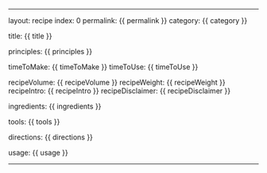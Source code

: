 ---

layout: recipe
index: 0
permalink: {{ permalink }}
category: {{ category }}

title: {{ title }}

principles: {{ principles }}

timeToMake: {{ timeToMake }}
timeToUse: {{ timeToUse }}

recipeVolume: {{ recipeVolume }}
recipeWeight: {{ recipeWeight }}
recipeIntro: {{ recipeIntro }}
recipeDisclaimer: {{ recipeDisclaimer }}

ingredients: {{ ingredients }}

tools: {{ tools }}

directions: {{ directions }}

usage: {{ usage }}

---